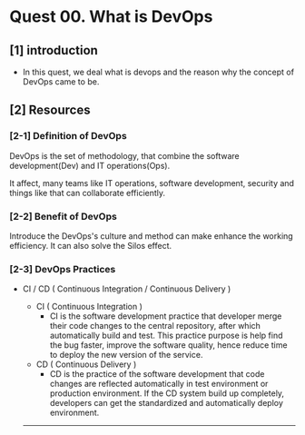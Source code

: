 # Quest 00. What is DevOps

## \[1\] introduction 

* In this quest, we deal what is devops and the reason why the concept of DevOps came to be.

## \[2\] Resources

### \[2-1\] **Definition of DevOps**

DevOps is the set of methodology, that combine the software development\(Dev\) and IT operations\(Ops\). 

It affect, many teams like IT operations, software development, security and things like that can collaborate efficiently.

### \[2-2\] Benefit of DevOps

 Introduce the DevOps's culture and method can make enhance the working efficiency. It can also solve the Silos effect. 

### **\[2-3\] DevOps Practices**

* CI / CD \( Continuous Integration / Continuous Delivery \) 
  * CI \( Continuous Integration \)
    * CI is the software development practice that developer merge their code changes to the central repository, after which automatically build and test. This practice purpose is help find the bug faster, improve the software quality, hence reduce time to deploy the new version of the service. 
  * CD \( Continuous Delivery \)
    * CD is the practice of the software development that code changes are reflected automatically in test environment or production environment. If the CD system build up completely, developers can get the standardized and automatically deploy environment.

  ****



